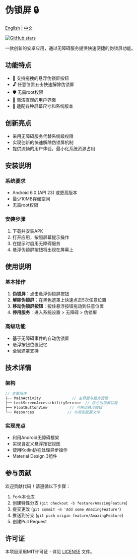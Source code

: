 # 伪锁屏 🔒

[English](README.md) | [中文](README_zh.md)

[![GitHub stars](https://img.shields.io/github/stars/lee/fake-lock-screen.svg?style=social&label=Star)](https://github.com/lee/fake-lock-screen)

一款创新的安卓应用，通过无障碍服务提供快速便捷的伪锁屏功能。

## 功能特点

- 🎯 支持拖拽的悬浮伪锁屏按钮
- 🔓 任意位置五击快速解除伪锁屏
- 🛡️ 无需root权限
- 🎨 简洁直观的用户界面
- 📱 适配各种屏幕尺寸和系统版本

## 创新亮点

- 采用无障碍服务代替系统级权限
- 实现创新的快速解除伪锁屏机制
- 提供流畅的用户体验，最小化系统资源占用

## 安装说明

### 系统要求

- Android 6.0 (API 23) 或更高版本
- 最少10MB存储空间
- 无需root权限

### 安装步骤

1. 下载并安装APK
2. 打开应用，按照屏幕提示操作
3. 在提示时启用无障碍服务
4. 悬浮伪锁屏按钮将出现在屏幕上

## 使用说明

### 基本操作

1. **伪锁屏**：点击悬浮伪锁屏按钮
2. **解除伪锁屏**：在黑色遮罩上快速点击5次任意位置
3. **移动伪锁屏按钮**：按住悬浮按钮拖动到任意位置
4. **停用服务**：进入系统设置 > 无障碍 > 伪锁屏

### 高级功能

- 基于无障碍事件的自动伪锁屏
- 悬浮按钮位置记忆
- 全局遮罩支持

## 技术详情

### 架构

```kotlin
// 主要组件
├── MainActivity              // 主界面与服务管理
├── LockScreenAccessibilityService  // 核心伪锁屏功能
├── FloatButtonView          // 可拖动悬浮按钮
└── Resources               // 布局和配置文件
```

### 实现亮点

- 利用Android无障碍框架
- 实现自定义悬浮按钮视图
- 使用Kotlin协程处理异步操作
- Material Design 3组件

## 参与贡献

欢迎贡献代码！请遵循以下步骤：

1. Fork本仓库
2. 创建特性分支 (`git checkout -b feature/AmazingFeature`)
3. 提交更改 (`git commit -m 'Add some AmazingFeature'`)
4. 推送到分支 (`git push origin feature/AmazingFeature`)
5. 创建Pull Request

## 许可证

本项目采用MIT许可证 - 详见 [LICENSE](LICENSE) 文件。